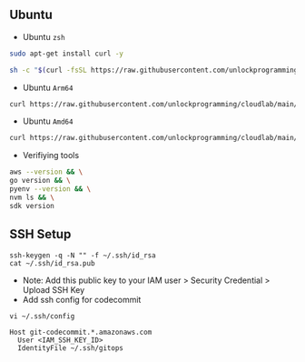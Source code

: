 
## Ubuntu
* Ubuntu `zsh`

```sh
sudo apt-get install curl -y

sh -c "$(curl -fsSL https://raw.githubusercontent.com/unlockprogramming/cloudlab/main/bash/ubuntu_zsh.sh)"
```

* Ubuntu `Arm64`

```zsh
curl https://raw.githubusercontent.com/unlockprogramming/cloudlab/main/bash/ubuntu-arm64.sh | zsh
```

* Ubuntu `Amd64`

```zsh
curl https://raw.githubusercontent.com/unlockprogramming/cloudlab/main/bash/ubuntu-amd64.sh | zsh
```

* Verifiying tools

```zsh
aws --version && \
go version && \
pyenv --version && \
nvm ls && \
sdk version
```

## SSH Setup

```
ssh-keygen -q -N "" -f ~/.ssh/id_rsa
cat ~/.ssh/id_rsa.pub
```
 - Note: Add this public key to your IAM user > Security Credential > Upload SSH Key
 - Add ssh config for codecommit
 
`vi ~/.ssh/config`

```
Host git-codecommit.*.amazonaws.com
  User <IAM_SSH_KEY_ID>
  IdentityFile ~/.ssh/gitops
```
